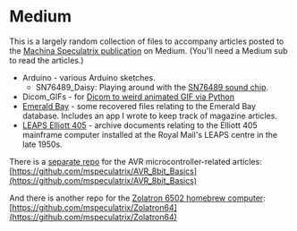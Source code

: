 # Medium

This is a largely random collection of files to accompany articles posted to the [Machina Speculatrix publication](https://medium.com/machina-speculatrix) on Medium. (You'll need a Medium sub to read the articles.)

- Arduino - various Arduino sketches.
  - SN76489_Daisy: Playing around with the [SN76489 sound chip](https://medium.com/machina-speculatrix/fun-with-chips-sn76489-sound-generator-ic-879f836f2eda).
- Dicom_GIFs - for [Dicom to weird animated GIF via Python](https://medium.com/machina-speculatrix/dicom-to-weird-animated-gif-via-python-4da926d48714)
- [Emerald Bay](https://medium.com/machina-speculatrix/lost-software-emerald-bay-database-30d30ac475e7) - some recovered files relating to the Emerald Bay database. Includes an app I wrote to keep track of magazine articles.
- [LEAPS Elliott 405](https://medium.com/machina-speculatrix/leaps-elliott-405-1950s-big-iron-d38d695f9e8b) - archive documents relating to the Elliott 405 mainframe computer installed at the Royal Mail's LEAPS centre in the late 1950s.

There is a [separate repo](https://github.com/mspeculatrix/AVR_8bit_Basics) for the AVR microcontroller-related articles: [https://github.com/mspeculatrix/AVR_8bit_Basics](https://github.com/mspeculatrix/AVR_8bit_Basics)

And there is another repo for the [Zolatron 6502 homebrew computer](https://github.com/mspeculatrix/Zolatron64): [https://github.com/mspeculatrix/Zolatron64](https://github.com/mspeculatrix/Zolatron64)
